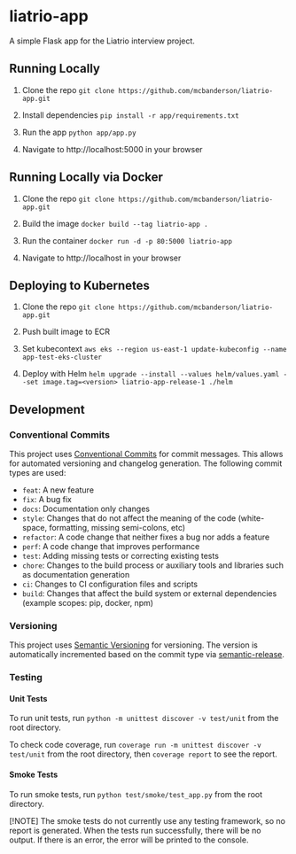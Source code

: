 # liatrio-app
A simple Flask app for the Liatrio interview project.

## Running Locally
1. Clone the repo
`git clone https://github.com/mcbanderson/liatrio-app.git`

2. Install dependencies
`pip install -r app/requirements.txt`

3. Run the app
`python app/app.py`

4. Navigate to http://localhost:5000 in your browser

## Running Locally via Docker
1. Clone the repo
`git clone https://github.com/mcbanderson/liatrio-app.git`

2. Build the image
`docker build --tag liatrio-app .`

3. Run the container
`docker run -d -p 80:5000 liatrio-app`

4. Navigate to http://localhost in your browser

## Deploying to Kubernetes
1. Clone the repo
`git clone https://github.com/mcbanderson/liatrio-app.git`

2. Push built image to ECR

3. Set kubecontext
`aws eks --region us-east-1 update-kubeconfig --name app-test-eks-cluster`

4. Deploy with Helm
`helm upgrade --install --values helm/values.yaml --set image.tag=<version> liatrio-app-release-1 ./helm`

## Development
### Conventional Commits
This project uses [Conventional Commits](https://www.conventionalcommits.org/en/v1.0.0/) for commit messages. This allows for automated versioning and changelog generation. The following commit types are used:
- `feat`: A new feature
- `fix`: A bug fix
- `docs`: Documentation only changes
- `style`: Changes that do not affect the meaning of the code (white-space, formatting, missing semi-colons, etc)
- `refactor`: A code change that neither fixes a bug nor adds a feature
- `perf`: A code change that improves performance
- `test`: Adding missing tests or correcting existing tests
- `chore`: Changes to the build process or auxiliary tools and libraries such as documentation generation
- `ci`: Changes to CI configuration files and scripts
- `build`: Changes that affect the build system or external dependencies (example scopes: pip, docker, npm)

### Versioning
This project uses [Semantic Versioning](https://semver.org/) for versioning. The version is automatically incremented based on the commit type via [semantic-release](https://github.com/semantic-release/semantic-release).

### Testing

#### Unit Tests
To run unit tests, run `python -m unittest discover -v test/unit` from the root directory.

To check code coverage, run `coverage run -m unittest discover -v test/unit` from the root directory, then `coverage report` to see the report.

#### Smoke Tests
To run smoke tests, run `python test/smoke/test_app.py` from the root directory.

[!NOTE]
The smoke tests do not currently use any testing framework, so no report is generated. When the tests run
successfully, there will be no output. If there is an error, the error will be printed to the console.
